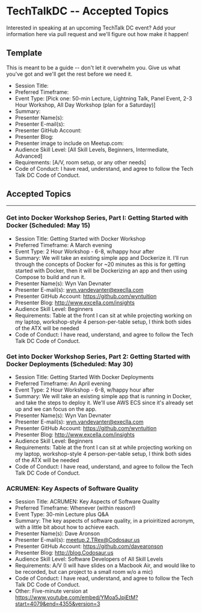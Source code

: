 # TechTalkDC -- Accepted Topics
Interested in speaking at an upcoming TechTalk DC event? Add your information here via pull request and we'll figure out how make it happen!

## Template
This is meant to be a guide -- don't let it overwhelm you. Give us what you've got and we'll get the rest before we need it.

* Session Title:
* Preferred Timeframe:
* Event Type: [Pick one: 50-min Lecture, Lightning Talk, Panel Event, 2-3 Hour Workshop, All Day Workshop (plan for a Saturday)]
* Summary:
* Presenter Name(s):
* Presenter E-mail(s):
* Presenter GitHub Account:
* Presenter Blog:
* Presenter image to include on Meetup.com:
* Audience Skill Level: [All Skill Levels, Beginners, Intermediate, Advanced]
* Requirements: [A/V, room setup, or any other needs]
* Code of Conduct: I have read, understand, and agree to follow the Tech Talk DC Code of Conduct.

## Accepted Topics

------------------------------

### Get into Docker Workshop Series, Part I: Getting Started with Docker 		(Scheduled: May 15)
 		
 * Session Title: Getting Started with Docker Workshop		
 * Preferred Timeframe: A March evening 		
 * Event Type: 2 Hour Workshop - 6-8, w/happy hour after		
 * Summary: We will take an existing simple app and Dockerize it. I'll run through the concepts of Docker for ~20 minutes as this is for getting started with Docker, then it will be Dockerizing an app and then using Compose to build and run it.		
 * Presenter Name(s): Wyn Van Devnater		
 * Presenter E-mail(s): wyn.vandevanter@execlla.com		
 * Presenter GitHub Account: https://github.com/wyntuition		
 * Presenter Blog: http://www.excella.com/insights		
 * Audience Skill Level: Beginners		
 * Requirements: Table at the front I can sit at while projecting working on my laptop, workshop-style 4 person-per-table setup, I think both sides of the ATX will be needed		
 * Code of Conduct: I have read, understand, and agree to follow the Tech Talk DC Code of Conduct.		
 		
### Get into Docker Workshop Series, Part 2: Getting Started with Docker Deployments		(Scheduled: May 30)
 		
 * Session Title: Getting Started With Docker Deployments		
 * Preferred Timeframe: An April evening 		
 * Event Type: 2 Hour Workshop - 6-8, w/happy hour after		
 * Summary: We will take an existing simple app that is running in Docker, and take the steps to deploy it. We'll use AWS ECS since it's already set up and we can focus on the app. 		
 * Presenter Name(s): Wyn Van Devnater		
 * Presenter E-mail(s): wyn.vandevanter@execlla.com		
 * Presenter GitHub Account: https://github.com/wyntuition		
 * Presenter Blog: http://www.excella.com/insights		
 * Audience Skill Level: Beginners		
 * Requirements: Table at the front I can sit at while projecting working on my laptop, workshop-style 4 person-per-table setup, I think both sides of the ATX will be needed		
 * Code of Conduct: I have read, understand, and agree to follow the Tech Talk DC Code of Conduct.
  
### ACRUMEN: Key Aspects of Software Quality

* Session Title: ACRUMEN: Key Aspects of Software Quality
* Preferred Timeframe: Whenever (within reason!)
* Event Type: 30-min Lecture plus Q&A
* Summary: The key aspects of software quality, in a prioiritized acronym, with a little bit about how to achieve each.
* Presenter Name(s): Dave Aronson
* Presenter E-mail(s): meetup.2.TRex@Codosaur.us
* Presenter GitHub Account: https://github.com/davearonson
* Presenter Blog: http://blog.Codosaur.us
* Audience Skill Level: Software Developers of All Skill Levels
* Requirements: A/V (I will have slides on a Macbook Air, and would like to be recorded, but can project to a small room w/o a mic)
* Code of Conduct: I have read, understand, and agree to follow the Tech Talk DC Code of Conduct.
* Other: Five-minute version at https://www.youtube.com/embed/YMoa5JpjEtM?start=4079&end=4355&version=3

